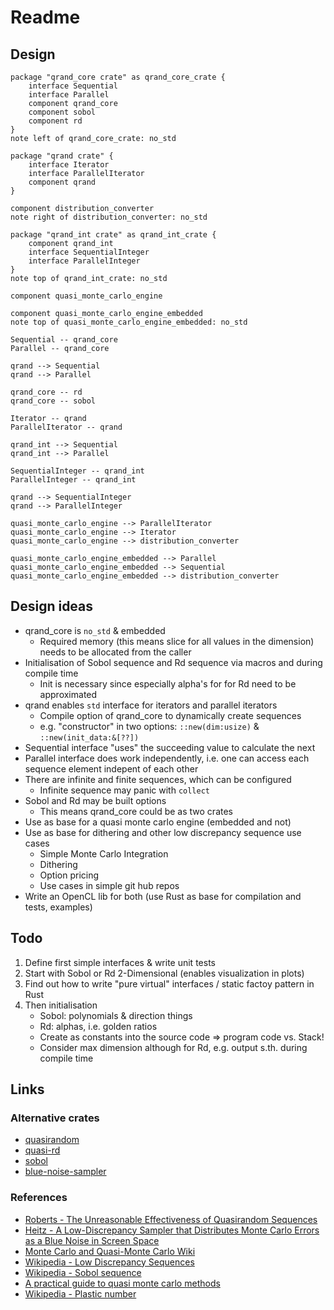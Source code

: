 # Readme

## Design

```plantuml
package "qrand_core crate" as qrand_core_crate {
    interface Sequential
    interface Parallel
    component qrand_core
    component sobol
    component rd
}
note left of qrand_core_crate: no_std

package "qrand crate" {
    interface Iterator
    interface ParallelIterator
    component qrand
}

component distribution_converter
note right of distribution_converter: no_std

package "qrand_int crate" as qrand_int_crate {
    component qrand_int
    interface SequentialInteger
    interface ParallelInteger
}
note top of qrand_int_crate: no_std

component quasi_monte_carlo_engine

component quasi_monte_carlo_engine_embedded
note top of quasi_monte_carlo_engine_embedded: no_std

Sequential -- qrand_core
Parallel -- qrand_core

qrand --> Sequential
qrand --> Parallel

qrand_core -- rd
qrand_core -- sobol

Iterator -- qrand
ParallelIterator -- qrand

qrand_int --> Sequential
qrand_int --> Parallel

SequentialInteger -- qrand_int
ParallelInteger -- qrand_int

qrand --> SequentialInteger
qrand --> ParallelInteger

quasi_monte_carlo_engine --> ParallelIterator
quasi_monte_carlo_engine --> Iterator
quasi_monte_carlo_engine --> distribution_converter

quasi_monte_carlo_engine_embedded --> Parallel
quasi_monte_carlo_engine_embedded --> Sequential
quasi_monte_carlo_engine_embedded --> distribution_converter

```

## Design ideas

* qrand_core is `no_std` & embedded
    * Required memory (this means slice for all values in the dimension) needs to be allocated from the caller
* Initialisation of Sobol sequence and Rd sequence via macros and during compile time
    * Init is necessary since especially alpha's for for Rd need to be approximated
* qrand enables `std` interface for iterators and parallel iterators
    * Compile option of qrand_core to dynamically create sequences
    * e.g. "constructor" in two options: `::new(dim:usize)` & `::new(init_data:&[??])`
* Sequential interface "uses" the succeeding value to calculate the next
* Parallel interface does work independently, i.e. one can access each sequence element indepent of each other
* There are infinite and finite sequences, which can be configured
    * Infinite sequence may panic with `collect`
* Sobol and Rd may be built options
    * This means qrand_core could be as two crates
* Use as base for a quasi monte carlo engine (embedded and not)
* Use as base for dithering and other low discrepancy sequence use cases
    * Simple Monte Carlo Integration
    * Dithering
    * Option pricing
    * Use cases in simple git hub repos
* Write an OpenCL lib for both (use Rust as base for compilation and tests, examples)

## Todo

1. Define first simple interfaces & write unit tests
2. Start with Sobol or Rd 2-Dimensional (enables visualization in plots)
3. Find out how to write "pure virtual" interfaces / static factoy pattern in Rust
4. Then initialisation
    * Sobol: polynomials & direction things
    * Rd: alphas, i.e. golden ratios
    * Create as constants into the source code => program code vs. Stack!
    * Consider max dimension although for Rd, e.g. output s.th. during compile time

## Links

### Alternative crates

* [quasirandom](https://crates.io/crates/quasirandom)
* [quasi-rd](https://crates.io/crates/quasi-rd)
* [sobol](https://crates.io/crates/sobol)
* [blue-noise-sampler](https://crates.io/crates/blue-noise-sampler)

### References

* [Roberts - The Unreasonable Effectiveness of Quasirandom Sequences](http://extremelearning.com.au/unreasonable-effectiveness-of-quasirandom-sequences/)
* [Heitz - A Low-Discrepancy Sampler that Distributes Monte Carlo Errors as a Blue Noise in Screen Space](https://eheitzresearch.wordpress.com/762-2/)
* [Monte Carlo and Quasi-Monte Carlo Wiki](http://roth.cs.kuleuven.be/wiki/Main_Page)
* [Wikipedia - Low Discrepancy Sequences](https://en.wikipedia.org/wiki/Low-discrepancy_sequence)
* [Wikipedia - Sobol sequence](https://en.wikipedia.org/wiki/Sobol_sequence)
* [A practical guide to quasi monte carlo methods](https://people.cs.kuleuven.be/~dirk.nuyens/taiwan/)
* [Wikipedia - Plastic number](https://en.wikipedia.org/wiki/Plastic_number)
